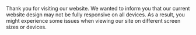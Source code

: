 Thank you for visiting our website. We wanted to inform you that our current website design may not be fully responsive on all devices. As a result, you might experience some issues when viewing our site on different screen sizes or devices.
